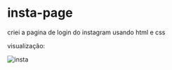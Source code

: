 # insta-page
criei a pagina de login do instagram usando html e css

visualização:

![insta](https://user-images.githubusercontent.com/102560281/204643328-3f56e32c-da81-4836-925b-e6e095f71b3e.JPG)
